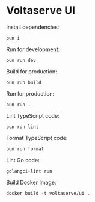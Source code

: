 # Voltaserve UI

Install dependencies:

```shell
bun i
```

Run for development:

```shell
bun run dev
```

Build for production:

```shell
bun run build
```

Run for production:

```shell
bun run .
```

Lint TypeScript code:

```shell
bun run lint
```

Format TypeScript code:

```shell
bun run format
```

Lint Go code:

```shell
golangci-lint run
```

Build Docker Image:

```shell
docker build -t voltaserve/ui .
```
